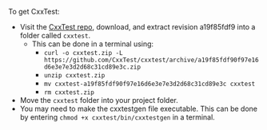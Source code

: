 To get CxxTest:
* Visit the [CxxTest repo](https://github.com/CxxTest/cxxtest/), download, and extract revision a19f85fdf9 into a folder called `cxxtest`.
  * This can be done in a terminal using:
    * `curl -o cxxtest.zip -L https://github.com/CxxTest/cxxtest/archive/a19f85fdf90f97e16d6e3e7e3d2d68c31cd89e3c.zip`
    * `unzip cxxtest.zip`
    * `mv cxxtest-a19f85fdf90f97e16d6e3e7e3d2d68c31cd89e3c cxxtest`
    * `rm cxxtest.zip`
* Move the `cxxtest` folder into your project folder.
* You may need to make the cxxtestgen file executable.  This can be done by entering `chmod +x cxxtest/bin/cxxtestgen` in a terminal.
